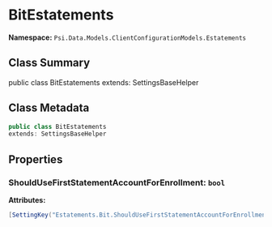 # BitEstatements

**Namespace:** `Psi.Data.Models.ClientConfigurationModels.Estatements`

## Class Summary

public class BitEstatements
extends: SettingsBaseHelper

## Class Metadata

```typescript
public class BitEstatements
extends: SettingsBaseHelper
```

## Properties

### ShouldUseFirstStatementAccountForEnrollment: `bool`

**Attributes:**
```csharp
[SettingKey("Estatements.Bit.ShouldUseFirstStatementAccountForEnrollment")]
```
